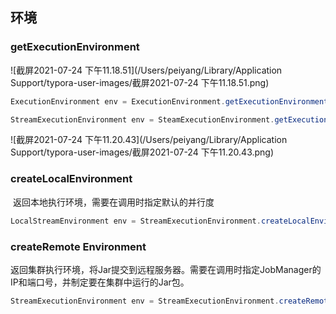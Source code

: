 

## 环境

### getExecutionEnvironment

![截屏2021-07-24 下午11.18.51](/Users/peiyang/Library/Application Support/typora-user-images/截屏2021-07-24 下午11.18.51.png)

```java
ExecutionEnvironment env = ExecutionEnvironment.getExecutionEnvironment();

StreamExecutionEnvironment env = SteamExecutionEnvironment.getExecutionEnvironment();
```

![截屏2021-07-24 下午11.20.43](/Users/peiyang/Library/Application Support/typora-user-images/截屏2021-07-24 下午11.20.43.png)



### createLocalEnvironment

​		返回本地执行环境，需要在调用时指定默认的并行度

```java
LocalStreamEnvironment env = StreamExecutionEnvironment.createLocalEnvironment(1);
```



### createRemote Environment

​		返回集群执行环境，将Jar提交到远程服务器。需要在调用时指定JobManager的IP和端口号，并制定要在集群中运行的Jar包。

```java
StreamExecutionEnvironment env = StreamExecutionEnvironment.createRemoteEnvironment("jobmanage-hostname",6123,"YOURPATH//WordCount.jar");
```





